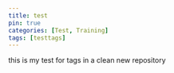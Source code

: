 ```yaml
---
title: test
pin: true
categories: [Test, Training]
tags: [testtags]
---
```


this is my test for tags in a clean new repository
